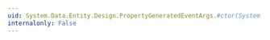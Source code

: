 ```yaml
---
uid: System.Data.Entity.Design.PropertyGeneratedEventArgs.#ctor(System.Data.Metadata.Edm.MetadataItem,System.String,System.CodeDom.CodeTypeReference)
internalonly: False
---
```

